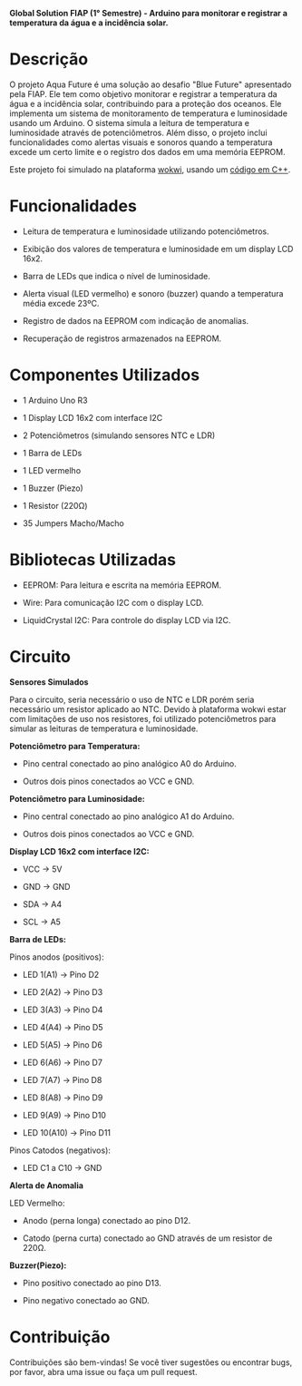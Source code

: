 **Global Solution FIAP (1° Semestre) - Arduino para monitorar e registrar a temperatura da água e a incidência solar.**

# Descrição
O projeto Aqua Future é uma solução ao desafio "Blue Future" apresentado pela FIAP. Ele tem como objetivo monitorar e registrar a temperatura da água e a incidência solar, contribuindo para a proteção dos oceanos. Ele implementa um sistema de monitoramento de temperatura e luminosidade usando um Arduino. O sistema simula a leitura de temperatura e luminosidade através de potenciômetros. Além disso, o projeto inclui funcionalidades como alertas visuais e sonoros quando a temperatura excede um certo limite e o registro dos dados em uma memória EEPROM.

Este projeto foi simulado na plataforma [wokwi](https://wokwi.com/projects/401109789842699265), usando um [código em C++](https://github.com/DFedizko/arduino-aquafuture/blob/main/codigo_aquafuture.ino).


# Funcionalidades
- Leitura de temperatura e luminosidade utilizando potenciômetros.

- Exibição dos valores de temperatura e luminosidade em um display LCD 16x2.

- Barra de LEDs que indica o nível de luminosidade.

- Alerta visual (LED vermelho) e sonoro (buzzer) quando a temperatura média excede 23ºC.

- Registro de dados na EEPROM com indicação de anomalias.

- Recuperação de registros armazenados na EEPROM.

# Componentes Utilizados
- 1 Arduino Uno R3

- 1 Display LCD 16x2 com interface I2C

- 2 Potenciômetros (simulando sensores NTC e LDR)

- 1 Barra de LEDs

- 1 LED vermelho

- 1 Buzzer (Piezo)

- 1 Resistor (220Ω)

- 35 Jumpers Macho/Macho

# Bibliotecas Utilizadas
- EEPROM: Para leitura e escrita na memória EEPROM.
  
- Wire: Para comunicação I2C com o display LCD.
  
- LiquidCrystal I2C: Para controle do display LCD via I2C.

# Circuito
**Sensores Simulados** 

Para o circuito, seria necessário o uso de NTC e LDR porém seria necessário um resistor aplicado ao NTC. Devido à plataforma wokwi estar com limitações de uso nos resistores, foi utilizado potenciômetros para simular as leituras de temperatura e luminosidade.

**Potenciômetro para Temperatura:**

- Pino central conectado ao pino analógico A0 do Arduino.

- Outros dois pinos conectados ao VCC e GND.
  
**Potenciômetro para Luminosidade:**

- Pino central conectado ao pino analógico A1 do Arduino.

- Outros dois pinos conectados ao VCC e GND.
  
**Display LCD 16x2 com interface I2C:**
  
- VCC -> 5V

- GND -> GND

- SDA -> A4

- SCL -> A5

**Barra de LEDs:**

Pinos anodos (positivos):

- LED 1(A1) -> Pino D2

- LED 2(A2) -> Pino D3

- LED 3(A3) -> Pino D4

- LED 4(A4) -> Pino D5

- LED 5(A5) -> Pino D6

- LED 6(A6) -> Pino D7

- LED 7(A7) -> Pino D8

- LED 8(A8) -> Pino D9

- LED 9(A9) -> Pino D10

- LED 10(A10) -> Pino D11

Pinos Catodos (negativos):

- LED C1 a C10 -> GND

**Alerta de Anomalia**

LED Vermelho:
  
- Anodo (perna longa) conectado ao pino D12.

- Catodo (perna curta) conectado ao GND através de um resistor de 220Ω.

**Buzzer(Piezo):** 

- Pino positivo conectado ao pino D13.

- Pino negativo conectado ao GND.

# Contribuição
Contribuições são bem-vindas! Se você tiver sugestões ou encontrar bugs, por favor, abra uma issue ou faça um pull request.
